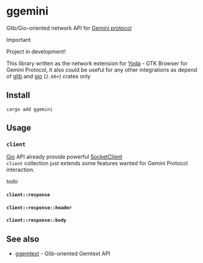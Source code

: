 # ggemini

Glib/Gio-oriented network API for [Gemini protocol](https://geminiprotocol.net/)

> [!IMPORTANT]
> Project in development!
>

This library written as the network extension for [Yoda](https://github.com/YGGverse/Yoda) - GTK Browser for Gemini Protocol,
it also could be useful for any other integrations as depend of [glib](https://crates.io/crates/glib) and [gio](https://crates.io/crates/gio) (`2.66+`) crates only

## Install

```
cargo add ggemini
```

## Usage

### `client`

[Gio](https://docs.gtk.org/gio/) API already provide powerful [SocketClient](https://docs.gtk.org/gio/class.SocketClient.html)\
`client` collection just extends some features wanted for Gemini Protocol interaction.

_todo_

#### `client::response`
#### `client::response::header`
#### `client::response::body`

## See also

* [ggemtext](https://github.com/YGGverse/ggemtext) - Glib-oriented Gemtext API
